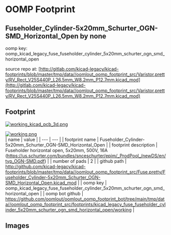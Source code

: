 # OOMP Footprint  
## Fuseholder_Cylinder-5x20mm_Schurter_OGN-SMD_Horizontal_Open  by none  
  
oomp key: oomp_kicad_legacy_fuse_fuseholder_cylinder_5x20mm_schurter_ogn_smd_horizontal_open  
  
source repo at: [http://gitlab.com/kicad-legacy/kicad-footprints/blob/master/tmp/data//oomlout_oomp_footprint_src/Varistor.pretty/RV_Rect_V25S440P_L26.5mm_W8.2mm_P12.7mm.kicad_mod](http://gitlab.com/kicad-legacy/kicad-footprints/blob/master/tmp/data//oomlout_oomp_footprint_src/Varistor.pretty/RV_Rect_V25S440P_L26.5mm_W8.2mm_P12.7mm.kicad_mod)  
## Footprint  
  
[![working_kicad_pcb_3d.png](working_kicad_pcb_3d_600.png)](working_kicad_pcb_3d.png)  
  
[![working.png](working_600.png)](working.png)  
| name | value | 
| --- | --- | 
| footprint name | Fuseholder_Cylinder-5x20mm_Schurter_OGN-SMD_Horizontal_Open | 
| footprint description | Fuseholder horizontal open, 5x20mm, 500V, 16A (https://us.schurter.com/bundles/snceschurter/epim/_ProdPool_/newDS/en/typ_OGN-SMD.pdf) | 
| number of pads | 2 | 
| github path | http://github.com/kicad-legacy/kicad-footprints/blob/master/tmp/data//oomlout_oomp_footprint_src/Fuse.pretty/Fuseholder_Cylinder-5x20mm_Schurter_OGN-SMD_Horizontal_Open.kicad_mod | 
| oomp key | oomp_kicad_legacy_fuse_fuseholder_cylinder_5x20mm_schurter_ogn_smd_horizontal_open | 
| oomp bot github | https://github.com/oomlout/oomlout_oomp_footprint_bot/tree/main/tmp/data//oomlout_oomp_footprint_src/footprints/kicad_legacy_fuse_fuseholder_cylinder_5x20mm_schurter_ogn_smd_horizontal_open/working | 
## Images  
